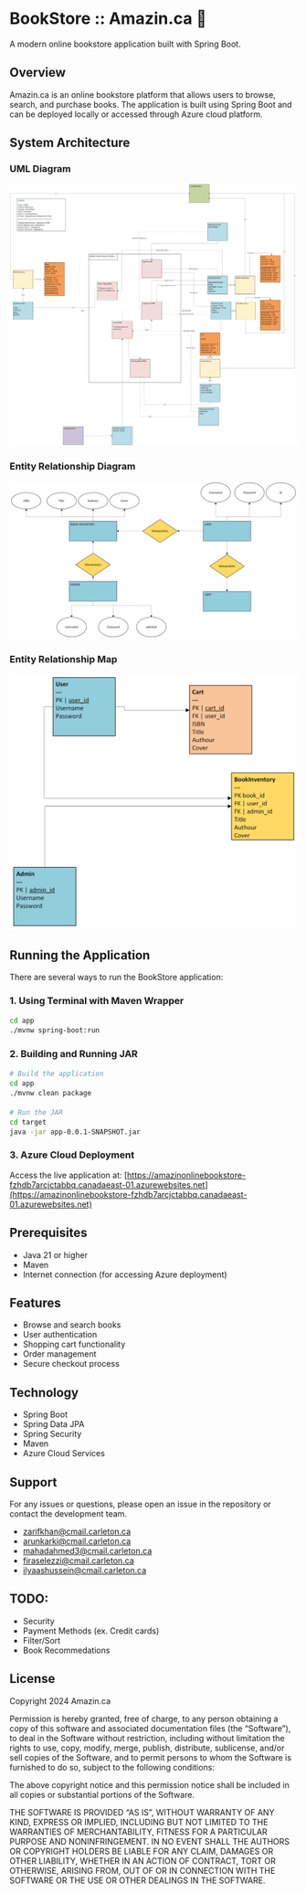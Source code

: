 # BookStore :: Amazin.ca 🛒

A modern online bookstore application built with Spring Boot.

## Overview

Amazin.ca is an online bookstore platform that allows users to browse, search, and purchase books. The application is built using Spring Boot and can be deployed locally or accessed through Azure cloud platform.

## System Architecture

### UML Diagram
![UML Diagram](docs/SYSC_4806_UML_v2.png)


### Entity Relationship Diagram
![ER Diagram](docs/BookStoreER_v2.png)

### Entity Relationship Map
![ER Map](docs/BookStoreER-MAP_v2.png)

## Running the Application

There are several ways to run the BookStore application:

### 1. Using Terminal with Maven Wrapper
```bash
cd app
./mvnw spring-boot:run
```

### 2. Building and Running JAR
```bash
# Build the application
cd app
./mvnw clean package

# Run the JAR
cd target
java -jar app-0.0.1-SNAPSHOT.jar
```

### 3. Azure Cloud Deployment
Access the live application at:
[https://amazinonlinebookstore-fzhdb7arcjctabbq.canadaeast-01.azurewebsites.net](https://amazinonlinebookstore-fzhdb7arcjctabbq.canadaeast-01.azurewebsites.net)

## Prerequisites
- Java 21 or higher
- Maven
- Internet connection (for accessing Azure deployment)

## Features
- Browse and search books
- User authentication
- Shopping cart functionality
- Order management
- Secure checkout process

## Technology
- Spring Boot
- Spring Data JPA
- Spring Security
- Maven
- Azure Cloud Services


## Support
For any issues or questions, please open an issue in the repository or contact the development team.
- [zarifkhan@cmail.carleton.ca](mailto:zarifkhan@cmail.carleton.ca)
- [arunkarki@cmail.carleton.ca](mailto:arunkarki@cmail.carleton.ca)
- [mahadahmed3@cmail.carleton.ca](mailto:mahadahmed3@cmail.carleton.ca)
- [firaselezzi@cmail.carleton.ca](mailto:firaselezzi@cmail.carleton.ca)
- [ilyaashussein@cmail.carleton.ca](mailto:ilyaashussein@cmail.carleton.ca)


## TODO:
- Security
- Payment Methods (ex. Credit cards)
- Filter/Sort
- Book Recommedations

## License
Copyright 2024 Amazin.ca

Permission is hereby granted, free of charge, to any person obtaining a copy of this software and associated documentation files (the “Software”), to deal in the Software without restriction, including without limitation the rights to use, copy, modify, merge, publish, distribute, sublicense, and/or sell copies of the Software, and to permit persons to whom the Software is furnished to do so, subject to the following conditions:

The above copyright notice and this permission notice shall be included in all copies or substantial portions of the Software.

THE SOFTWARE IS PROVIDED “AS IS”, WITHOUT WARRANTY OF ANY KIND, EXPRESS OR IMPLIED, INCLUDING BUT NOT LIMITED TO THE WARRANTIES OF MERCHANTABILITY, FITNESS FOR A PARTICULAR PURPOSE AND NONINFRINGEMENT. IN NO EVENT SHALL THE AUTHORS OR COPYRIGHT HOLDERS BE LIABLE FOR ANY CLAIM, DAMAGES OR OTHER LIABILITY, WHETHER IN AN ACTION OF CONTRACT, TORT OR OTHERWISE, ARISING FROM, OUT OF OR IN CONNECTION WITH THE SOFTWARE OR THE USE OR OTHER DEALINGS IN THE SOFTWARE.
